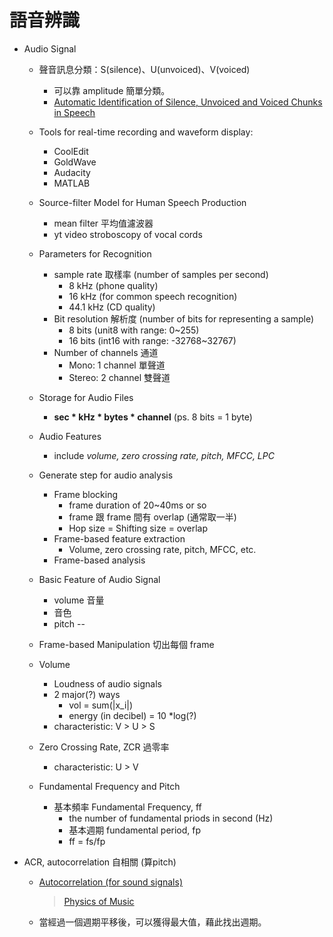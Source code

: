 # 語音辨識

- Audio Signal
  - 聲音訊息分類：S(silence)、U(unvoiced)、V(voiced)
    - 可以靠 amplitude 簡單分類。
    - [Automatic Identification of Silence, Unvoiced and Voiced Chunks in Speech](https://www.researchgate.net/publication/269207402_Automatic_Identification_of_Silence_Unvoiced_and_Voiced_Chunks_in_Speech)

  - Tools for real-time recording and waveform display:
    - CoolEdit
    - GoldWave
    - Audacity
    - MATLAB

  - Source-filter Model for Human Speech Production
    - mean filter 平均值濾波器
    - yt video stroboscopy of vocal cords

  - Parameters for Recognition
    - sample rate 取樣率 (number of samples per second)
      - 8 kHz (phone quality)
      - 16 kHz (for common speech recognition)
      - 44.1 kHz (CD quality)
    - Bit resolution 解析度 (number of bits for representing a sample)
      - 8 bits (unit8 with range: 0~255)
      - 16 bits (int16 with range: -32768~32767)
    - Number of channels 通道
      - Mono: 1 channel 單聲道
      - Stereo: 2 channel 雙聲道

  - Storage for Audio Files
    - **sec * kHz * bytes * channel**  (ps. 8 bits = 1 byte)

  - Audio Features
    - include *volume, zero crossing rate, pitch, MFCC, LPC*
  - Generate step for audio analysis
    - Frame blocking
      - frame duration of 20~40ms or so
      - frame 跟 frame 間有 overlap (通常取一半)
      - Hop size = Shifting size = overlap
    - Frame-based feature extraction
      - Volume, zero crossing rate, pitch, MFCC, etc.
    - Frame-based analysis
  - Basic Feature of Audio Signal
    - volume 音量
    - 音色
    - pitch
--
  - Frame-based Manipulation 切出每個 frame
  - Volume 
    - Loudness of audio signals
    - 2 major(?) ways
      - vol = sum(|x_i|)
      - energy (in decibel) = 10 *log(?)
    - characteristic: V > U > S
  - Zero Crossing Rate, ZCR 過零率
    - characteristic: U > V
  - Fundamental Frequency and Pitch
    - 基本頻率 Fundamental Frequency, ff
      - the number of fundamental priods in second (Hz)
      - 基本週期 fundamental period, fp
      - ff = fs/fp

- ACR, autocorrelation 自相關 (算pitch)
  - [Autocorrelation (for sound signals)](https://pages.mtu.edu/~suits/autocorrelation.html)
    > [Physics of Music](https://pages.mtu.edu/~suits/Physicsofmusic.html)
  - 當經過一個週期平移後，可以獲得最大值，藉此找出週期。


